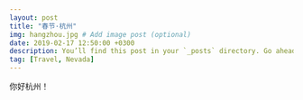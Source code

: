 ```yaml
---
layout: post
title: "春节·杭州"
img: hangzhou.jpg # Add image post (optional)
date: 2019-02-17 12:50:00 +0300
description: You’ll find this post in your `_posts` directory. Go ahead and edit it and re-build the site to see your changes. # Add post description (optional)
tag: [Travel, Nevada]
---
```

你好杭州！